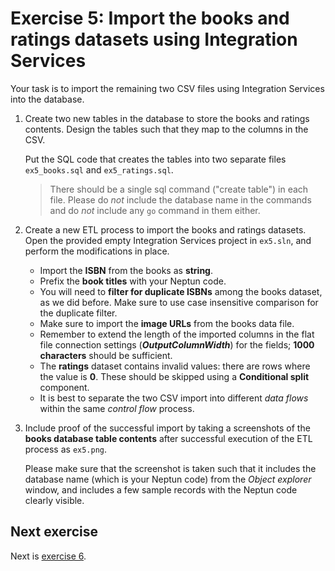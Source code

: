 # Exercise 5: Import the books and ratings datasets using Integration Services

Your task is to import the remaining two CSV files using Integration Services into the database.

1. Create two new tables in the database to store the books and ratings contents. Design the tables such that they map to the columns in the CSV.

   Put the SQL code that creates the tables into two separate files `ex5_books.sql` and `ex5_ratings.sql`.

   > There should be a single sql command ("create table") in each file. Please do _not_ include the database name in the commands and do _not_ include any `go` command in them either.

1. Create a new ETL process to import the books and ratings datasets. Open the provided empty Integration Services project in `ex5.sln`, and perform the modifications in place.

   - Import the **ISBN** from the books as **string**.
   - Prefix the **book titles** with your Neptun code.
   - You will need to **filter for duplicate ISBNs** among the books dataset, as we did before. Make sure to use case insensitive comparison for the duplicate filter.
   - Make sure to import the **image URLs** from the books data file.
   - Remember to extend the length of the imported columns in the flat file connection settings (**_OutputColumnWidth_**) for the fields; **1000 characters** should be sufficient.
   - The **ratings** dataset contains invalid values: there are rows where the value is **0**. These should be skipped using a **Conditional split** component.
   - It is best to separate the two CSV import into different _data flows_ within the same _control flow_ process.

1. Include proof of the successful import by taking a screenshots of the **books database table contents** after successful execution of the ETL process as `ex5.png`.

   Please make sure that the screenshot is taken such that it includes the database name (which is your Neptun code) from the _Object explorer_ window, and includes a few sample records with the Neptun code clearly visible.

## Next exercise

Next is [exercise 6](exercise6.md).
